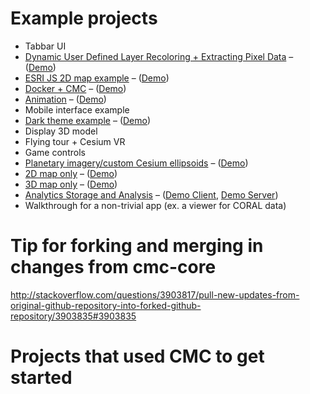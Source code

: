 # Example projects

* Tabbar UI
* [Dynamic User Defined Layer Recoloring + Extracting Pixel Data](https://podaac-git.jpl.nasa.gov:8443/cmc/cmc-tile-data-extraction) – ([Demo](http://graywhale:49170/))
* [ESRI JS 2D map example](https://podaac-git.jpl.nasa.gov:8443/cmc/cmc-example-arcgisjs) – ([Demo](http://graywhale:49169/))
* [Docker + CMC](https://podaac-git.jpl.nasa.gov:8443/cmc/cmc-example-docker) – ([Demo](http://graywhale:49160/))
* [Animation](https://podaac-git.jpl.nasa.gov:8443/cmc/cmc-animation) – ([Demo](http://graywhale:49165/))
* Mobile interface example
* [Dark theme example](https://podaac-git.jpl.nasa.gov:8443/cmc/cmc-example-dark-theme) – ([Demo](http://graywhale:49166/))
* Display 3D model
* Flying tour + Cesium VR
* Game controls
* [Planetary imagery/custom Cesium ellipsoids](https://podaac-git.jpl.nasa.gov:8443/cmc/cmc-example-planetary) – ([Demo](http://graywhale:49164/))
* [2D map only](https://podaac-git.jpl.nasa.gov:8443/cmc/cmc-example-2D-only) – ([Demo](http://graywhale:49167/))
* [3D map only](https://podaac-git.jpl.nasa.gov:8443/cmc/cmc-example-3D-only) – ([Demo](http://graywhale:49168/))
* [Analytics Storage and Analysis](https://podaac-git.jpl.nasa.gov:8443/cmc/cmc-example-analytics) – ([Demo Client](http://graywhale:49161/), [Demo Server](http://graywhale:49162/))
* Walkthrough for a non-trivial app (ex. a viewer for CORAL data)

# Tip for forking and merging in changes from cmc-core
http://stackoverflow.com/questions/3903817/pull-new-updates-from-original-github-repository-into-forked-github-repository/3903835#3903835

# Projects that used CMC to get started
